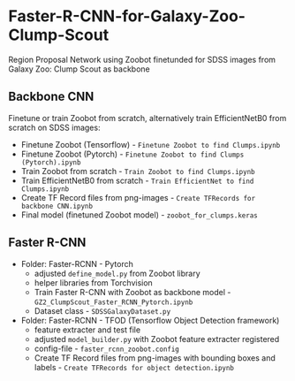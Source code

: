 # Faster-R-CNN-for-Galaxy-Zoo-Clump-Scout
Region Proposal Network using Zoobot finetunded for SDSS images from Galaxy Zoo: Clump Scout as backbone
## Backbone CNN
Finetune or train Zoobot from scratch, alternatively train EfficientNetB0 from scratch on SDSS images:
* Finetune Zoobot (Tensorflow) - `Finetune Zoobot to find Clumps.ipynb`
* Finetune Zoobot (Pytorch) - `Finetune Zoobot to find Clumps (Pytorch).ipynb`
* Train Zoobot from scratch - `Train Zoobot to find Clumps.ipynb`
* Train EfficientNetB0 from scratch - `Train EfficientNet to find Clumps.ipynb`
* Create TF Record files from png-images - `Create TFRecords for backbone CNN.ipynb`
* Final model (finetuned Zoobot model) - `zoobot_for_clumps.keras`
## Faster R-CNN
* Folder: Faster-RCNN - Pytorch
  * adjusted `define_model.py` from Zoobot library
  * helper libraries from Torchvision
  * Train Faster R-CNN with Zoobot as backbone model - `GZ2_ClumpScout_Faster_RCNN_Pytorch.ipynb`
  * Dataset class - `SDSSGalaxyDataset.py`
* Folder: Faster-RCNN - TFOD (Tensorflow Object Detection framework)
  * feature extracter and test file
  * adjusted `model_builder.py` with Zoobot feature extracter registered
  * config-file - `faster_rcnn_zoobot.config`
  * Create TF Record files from png-images with bounding boxes and labels - `Create TFRecords for object detection.ipynb`
